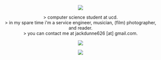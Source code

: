 

<!--- ![welcome](insert hyperlink to gif)-->
<p align="center">
    <img src="https://jackinfurs.pythonanywhere.com?theme=dark&eq_color=0995e0"/>
</p>

<!--- ![aboutme](insert hyperlink to gif)-->
<p align="center"> 
>    computer science student at ucd.<br/>
>    in my spare time i'm a service engineer, musician, (film) photographer, and reader.<br/>
>    you can contact me at jackdunne626 [at] gmail.com.<br/>
</p>

<!--- ![repos](insert hyperlink to gif)-->
<!--- (example of repos section)
    **project name** [ stable ] description. <br/>
    etc etc
-->

<p align="center">
    <img src="https://skillicons.dev/icons?i=c,java,py,scala,mysql,html,css,bash,latex,gitlab"/>
</p>

<p align="center">
    <img src="http://github-profile-summary-cards.vercel.app/api/cards/profile-details?username=jackinfurs&theme=github_dark"/>
    <!--- 
    <img src="http://github-profile-summary-cards.vercel.app/api/cards/repos-per-language?username=jackinfurs&theme=github_dark"/>
    <img src="http://github-profile-summary-cards.vercel.app/api/cards/most-commit-language?username=jackinfurs&theme=github_dark"/>
    <img src="http://github-profile-summary-cards.vercel.app/api/cards/stats?username=jackinfurs&theme=github_dark"/>
    <img src="http://github-profile-summary-cards.vercel.app/api/cards/productive-time?username=jackinfurs&theme=github_dark&utcOffset=8"/>
    -->
</p>

<!--- ![endDivider](insert hyperlink to gif)-->
